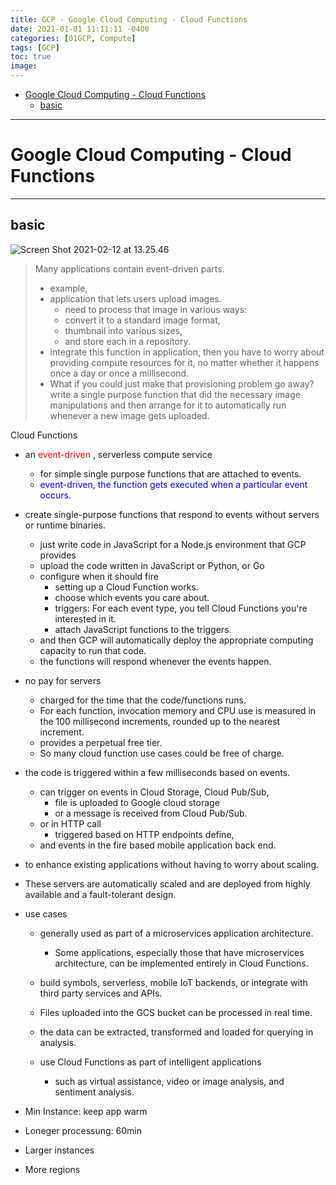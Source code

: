 ```yaml
---
title: GCP - Google Cloud Computing - Cloud Functions
date: 2021-01-01 11:11:11 -0400
categories: [01GCP, Compute]
tags: [GCP]
toc: true
image:
---
```


- [Google Cloud Computing - Cloud Functions](#google-cloud-computing---cloud-functions)
  - [basic](#basic)

---

# Google Cloud Computing - Cloud Functions

---

## basic


![Screen Shot 2021-02-12 at 13.25.46](https://i.imgur.com/uuTClRK.png)

> Many applications contain event-driven parts.
> - example,
> - application that lets users upload images.
>   - need to process that image in various ways:
>   - convert it to a standard image format,
>   - thumbnail into various sizes,
>   - and store each in a repository.
> - integrate this function in application, then you have to worry about providing compute resources for it, no matter whether it happens once a day or once a millisecond.
> - What if you could just make that provisioning problem go away? write a single purpose function that did the necessary image manipulations and then arrange for it to automatically run whenever a new image gets uploaded.


Cloud Functions

- an <font color=red> event-driven </font>, serverless compute service
  - for simple single purpose functions that are attached to events.
  - <font color=blue> event-driven, the function gets executed when a particular event occurs. </font>

- create single-purpose functions that respond to events without servers or runtime binaries.
  - just write code in JavaScript for a Node.js environment that GCP provides
  - upload the code written in JavaScript or Python, or Go
  - configure when it should fire
    - setting up a Cloud Function works.
    - choose which events you care about.
    - triggers: For each event type, you tell Cloud Functions you're interested in it.
    - attach JavaScript functions to the triggers.
  - and then GCP will automatically deploy the appropriate computing capacity to run that code.
  - the functions will respond whenever the events happen.

- no pay for servers
  - charged for the time that the code/functions runs.
  - For each function, invocation memory and CPU use is measured in the 100 millisecond increments, rounded up to the nearest increment.
  - provides a perpetual free tier.
  - So many cloud function use cases could be free of charge.

- the code is triggered within a few milliseconds based on events.
  - can trigger on events in Cloud Storage, Cloud Pub/Sub,
    - file is uploaded to Google cloud storage
    - or a message is received from Cloud Pub/Sub.
  - or in HTTP call
    - triggered based on HTTP endpoints define,
  - and events in the fire based mobile application back end.

- to enhance existing applications without having to worry about scaling.

- These servers are automatically scaled and are deployed from highly available and a fault-tolerant design.

- use cases
  - generally used as part of a microservices application architecture.
    - Some applications, especially those that have microservices architecture, can be implemented entirely in Cloud Functions.
  - build symbols, serverless, mobile IoT backends, or integrate with third party services and APIs.

  - Files uploaded into the GCS bucket can be processed in real time.
  - the data can be extracted, transformed and loaded for querying in analysis.
  - use Cloud Functions as part of intelligent applications
    - such as virtual assistance, video or image analysis, and sentiment analysis.





- Min Instance: keep app warm
- Loneger processung: 60min
- Larger instances
- More regions

